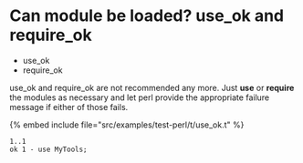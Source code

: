 # Can module be loaded? use_ok and require_ok

* use_ok
* require_ok



use_ok and require_ok are not recommended any more. Just **use** or **require** the modules as necessary
and let perl provide the appropriate failure message if either of those fails.

{% embed include file="src/examples/test-perl/t/use_ok.t" %}

```
1..1
ok 1 - use MyTools;
```


